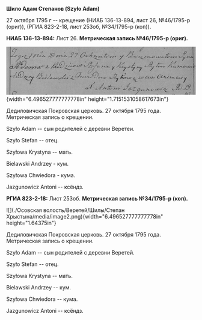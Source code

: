 **Шило Адам Степанов (Szyło Adam)**

27 октября 1795 г -- крещение (НИАБ 136-13-894, лист 26, №46/1795-р
(ориг)), (РГИА 823-2-18, лист 253об, №34/1795-р (коп)).

**НИАБ 136-13-894:** Лист 26. **Метрическая запись №46/1795-р (ориг).**

![](./media/7048759656531516c08d98d33b02a541f70aec7a.png){width="6.496527777777778in"
height="1.7151531058617673in"}

Дедиловичская Покровская церковь. 27 октября 1795 года. Метрическая
запись о крещении.

Szyło Adam -- сын родителей с деревни Веретеи.

Szyło Stefan -- отец.

Szyłowa Krystyna -- мать.

Bielawski Andrzey - кум.

Szyłowa Chwiedora - кума.

Jazgunowicz Antoni -- ксёндз.

**РГИА 823-2-18:** Лист 253об. **Метрическая запись №34/1795-р (коп).**

![](./Осовская волость/Веретей/Шилы/Степан Хрыстына/media/image2.png){width="6.496527777777778in"
height="1.64375in"}

Дедиловичская Покровская церковь. 27 октября 1795 года. Метрическая
запись о крещении.

Szyło Adam -- сын родителей с деревни Веретей.

Szyło Stefan -- отец.

Szyłowa Krystyna -- мать.

Bielawski Andrzey -- кум.

Szyłowa Chwiedora -- кума.

Jazgunowicz Antoni -- ксёндз.
